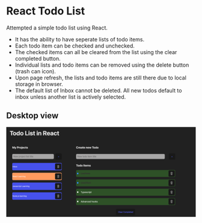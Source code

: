 # React Todo List

Attempted a simple todo list using React. 
* It has the ability to have seperate lists of todo items. 
* Each todo item can be checked and unchecked. 
* The checked items can all be cleared from the list using the clear completed button.
* Individual lists and todo items can be removed using the delete button (trash can icon).
* Upon page refresh, the lists and todo items are still there due to local storage in browser. 
* The default list of Inbox cannot be deleted. All new todos default to inbox unless another list is actively selected. 

## Desktop view
<img src="./src/assets/ss_desktop.png" width='800px' height='auto'>
